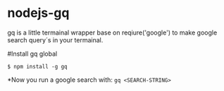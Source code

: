 # nodejs-gq
gq is a little termainal wrapper base on reqiure('google') to make google search query´s in your termainal.

#Install gq global
```
$ npm install -g gq
```

*Now you run a google search with:  ``` gq <SEARCH-STRING> ```
